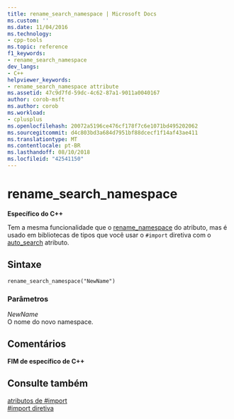 ```yaml
---
title: rename_search_namespace | Microsoft Docs
ms.custom: ''
ms.date: 11/04/2016
ms.technology:
- cpp-tools
ms.topic: reference
f1_keywords:
- rename_search_namespace
dev_langs:
- C++
helpviewer_keywords:
- rename_search_namespace attribute
ms.assetid: 47c9d7fd-59dc-4c62-87a1-9011a0040167
author: corob-msft
ms.author: corob
ms.workload:
- cplusplus
ms.openlocfilehash: 20072a5196ce476cf178f7c6e1071bd495202062
ms.sourcegitcommit: d4c803bd3a684d7951bf88dcecf1f14af43ae411
ms.translationtype: MT
ms.contentlocale: pt-BR
ms.lasthandoff: 08/10/2018
ms.locfileid: "42541150"
---
```

# <a name="renamesearchnamespace"></a>rename_search_namespace
**Específico do C++**  
  
Tem a mesma funcionalidade que o [rename_namespace](../preprocessor/rename-namespace.md) do atributo, mas é usado em bibliotecas de tipos que você usar o `#import` diretiva com o [auto_search](../preprocessor/auto-search.md) atributo.  
  
## <a name="syntax"></a>Sintaxe  
  
```  
rename_search_namespace("NewName")  
```  
  
### <a name="parameters"></a>Parâmetros  
*NewName*  
O nome do novo namespace.  
  
## <a name="remarks"></a>Comentários  
 
**FIM de específico de C++**  
  
## <a name="see-also"></a>Consulte também  
 
[atributos de #import](../preprocessor/hash-import-attributes-cpp.md)   
[#import diretiva](../preprocessor/hash-import-directive-cpp.md)